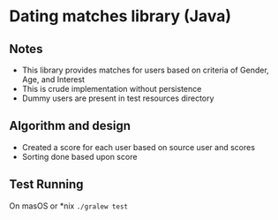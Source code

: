# Dating matches library (Java)

## Notes
- This library provides matches for users based on criteria of Gender, Age, and Interest
- This is crude implementation without persistence
- Dummy users are present in test resources directory

## Algorithm and design
- Created a score for each user based on source user and scores
- Sorting done based upon score

## Test Running
On masOS or *nix `./gralew test`

 